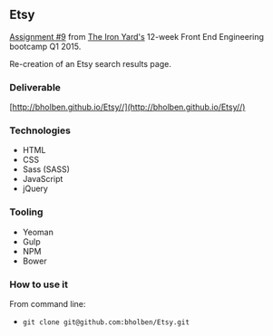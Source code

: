 
## Etsy

[Assignment #9](https://github.com/tiy-atl-js-q1-2015/Assignments) from [The Iron Yard's](http://theironyard.com/locations/atlanta/) 12-week Front End Engineering bootcamp Q1 2015.

Re-creation of an Etsy search results page.

### Deliverable
[http://bholben.github.io/Etsy//](http://bholben.github.io/Etsy//)

### Technologies
  * HTML
  * CSS
  * Sass (SASS)
  * JavaScript
  * jQuery

### Tooling
  * Yeoman
  * Gulp
  * NPM
  * Bower

### How to use it

From command line:
  * `git clone git@github.com:bholben/Etsy.git`

